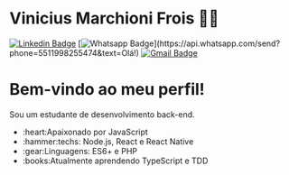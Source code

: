 # Vinicius Marchioni Frois :man_technologist:

[![Linkedin Badge](https://img.shields.io/badge/-LinkedIn-blue?style=flat-square&logo=Linkedin&logoColor=white&link=https://www.linkedin.com/in/vinicius-frois/)](https://www.linkedin.com/in/vinicius-frois/)
[![Whatsapp Badge](https://img.shields.io/badge/-Whatsapp-4CA143?style=flat-square&labelColor=4CA143&logo=whatsapp&logoColor=white&link=https://api.whatsapp.com/send?phone=5511998255474&text=Olá!)](https://api.whatsapp.com/send?phone=5511998255474&text=Olá!)
[![Gmail Badge](https://img.shields.io/badge/-Gmail-c14438?style=flat-square&logo=Gmail&logoColor=white&link=mailto:viniciusfroism@gmail.com)](mailto:viniciusfroism@gmail.com)

# Bem-vindo ao meu perfil! 

Sou um estudante de desenvolvimento back-end.
<ul>
<li>:heart:Apaixonado por JavaScript</li>
<li>:hammer:techs: Node.js, React e React Native</li>
<li>:gear:Linguagens: ES6+ e PHP</li>
<li>:books:Atualmente aprendendo TypeScript e TDD</li>
<u/>
